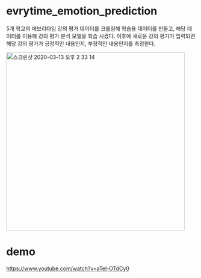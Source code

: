 # evrytime_emotion_prediction

5개 학교의 에브리타임 강의 평가 데이터를 크롤링해 학습용 데이터를 만들고, 해당 데이터를 이용해 강의 평가 분석 모델을 학습 시켰다.
이후에 새로운 강의 평가가 입력되면 해당 강의 평가가 긍정적인 내용인지, 부정적인 내용인지를 측정한다. 

<img width="474" alt="스크린샷 2020-03-13 오후 2 33 14" src="https://user-images.githubusercontent.com/44131043/76592713-970c6500-6537-11ea-929f-ed622bbcf7a2.png">


# demo 
https://www.youtube.com/watch?v=aTel-OTdCy0
